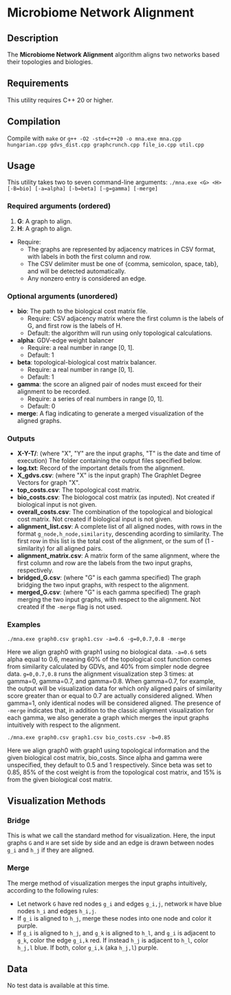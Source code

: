 # Microbiome Network Alignment

## Description

The **Microbiome Network Alignment** algorithm aligns two networks based their topologies and biologies.

## Requirements

This utility requires C++ 20 or higher.

## Compilation

Compile with `make` or `g++ -O2 -std=c++20 -o mna.exe mna.cpp hungarian.cpp gdvs_dist.cpp graphcrunch.cpp file_io.cpp util.cpp`

## Usage

This utility takes two to seven command-line arguments: `./mna.exe <G> <H> [-B=bio] [-a=alpha] [-b=beta] [-g=gamma] [-merge]`

### Required arguments (ordered)

1. **G**: A graph to align.
2. **H**: A graph to align.

- Require:
  - The graphs are represented by adjacency matrices in CSV format, with labels in  both the first column and row.
  - The CSV delimiter must be one of {comma, semicolon, space, tab}, and will be detected automatically.
  - Any nonzero entry is considered an edge.

### Optional arguments (unordered)

- **bio**: The path to the biological cost matrix file.
  - Require: CSV adjacency matrix where the first column is the labels of G, and first row is the labels of H.
  - Default: the algorithm will run using only topological calculations.
- **alpha**: GDV-edge weight balancer
  - Require: a real number in range [0, 1].
  - Default: 1
- **beta**: topological-biological cost matrix balancer.
  - Require: a real number in range [0, 1].
  - Default: 1
- **gamma**: the score an aligned pair of nodes must exceed for their alignment to be recorded.
  - Require: a series of real numbers in range [0, 1].
  - Default: 0
- **merge**: A flag indicating to generate a merged visualization of the aligned graphs.

### Outputs

- **X-Y-T/**: (where "X", "Y" are the input graphs, "T" is the date and time of execution) The folder containing the output files specified below.
- **log.txt**: Record of the important details from the alignment.
- **X_gdvs.csv**: (where "X" is the input graph) The Graphlet Degree Vectors for graph "X".
- **top_costs.csv**: The topological cost matrix.
- **bio_costs.csv**: The biologocal cost matrix (as inputed). Not created if biological input is not given.
- **overall_costs.csv**: The combination of the topological and biological cost matrix. Not created if biological input is not given.
- **alignment_list.csv**: A complete list of all aligned nodes, with rows in the format `g_node,h_node,similarity`, descending acording to similarity. The first row in this list is the total cost of the alignment, or the sum of (1 - similarity) for all aligned pairs.
- **alignment_matrix.csv**: A matrix form of the same alignment, where the first column and row are the labels from the two input graphs, respectively.
- **bridged_G.csv**: (where "G" is each gamma specified) The graph bridging the two input graphs, with respect to the alignment.
- **merged_G.csv**: (where "G" is each gamma specified) The graph merging the two input graphs, with respect to the alignment. Not created if the `-merge` flag is not used.

### Examples

`./mna.exe graph0.csv graph1.csv -a=0.6 -g=0,0.7,0.8 -merge`

Here we align graph0 with graph1 using no biological data. `-a=0.6` sets alpha equal to 0.6, meaning 60% of the topological cost function comes from similarity calculated by GDVs, and 40% from simpler node degree data.
`g=0,0.7,0.8` runs the alignment visualization step 3 times: at gamma=0, gamma=0.7, and gamma=0.8. When gamma=0.7, for example, the output will be visualization data for which only aligned pairs of similarity score greater than or equal to 0.7 are actually considered aligned. When gamma=1, only identical nodes will be considered aligned.
The presence of `-merge` indicates that, in addition to the classic alignment visualization for each gamma, we also generate a graph which merges the input graphs intuitively with respect to the alignment.

`./mna.exe graph0.csv graph1.csv bio_costs.csv -b=0.85`

Here we align graph0 with graph1 using topological information and the given biological cost matrix, bio_costs. Since alpha and gamma were unspecified, they default to 0.5 and 1 respectively. Since beta was set to 0.85, 85% of the cost weight is from the topological cost matrix, and 15% is from the given biological cost matrix.

## Visualization Methods

### Bridge

This is what we call the standard method for visualization. Here, the input graphs `G` and `H` are set side by side and an edge is drawn between nodes `g_i` and `h_j` if they are aligned.

### Merge

The merge method of visualization merges the input graphs intuitively, according to the following rules:

- Let network `G` have red nodes `g_i` and edges `g_i,j`, network `H` have blue nodes `h_i` and edges `h_i,j`.
- If `g_i` is aligned to `h_j`, merge these nodes into one node and color it purple.
- If `g_i` is aligned to `h_j`, and `g_k` is aligned to `h_l`, and `g_i` is adjacent to `g_k`, color the edge `g_i,k` red. If instead `h_j` is adjacent to `h_l`, color `h_j,l` blue. If both, color `g_i,k` (aka `h_j,l`) purple.

## Data

No test data is available at this time.
